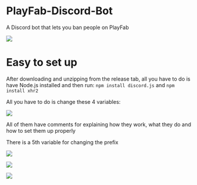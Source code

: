 # PlayFab-Discord-Bot
A Discord bot that lets you ban people on PlayFab

![](https://user-images.githubusercontent.com/29258204/184665972-e767734d-751b-4cba-91d1-f808422dd099.png)

# Easy to set up

After downloading and unzipping from the release tab, all you have to do is have Node.js installed and then run:
`npm install discord.js` and `npm install xhr2`

All you have to do is change these 4 variables:

![](https://user-images.githubusercontent.com/29258204/184667194-87be1ed9-5963-4786-b530-096a9cf65d8b.png)

All of them have comments for explaining how they work, what they do and how to set them up properly

There is a 5th variable for changing the prefix

![](https://user-images.githubusercontent.com/29258204/184667261-0ee9a4f4-935a-44ad-873b-f6739f71613b.png)

![](https://user-images.githubusercontent.com/29258204/184667016-6cad3602-fc94-457b-b79e-651513ad9d3e.png)

![](https://user-images.githubusercontent.com/29258204/184667014-16133300-6ca1-463b-9d69-d97cd3539472.png)
